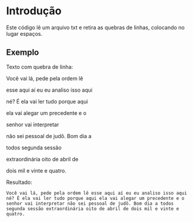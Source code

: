 # Introdução
Este código lê um arquivo txt e retira as quebras de linhas, colocando no lugar espaços.

## Exemplo
Texto com quebra de linha:

Você vai lá, pede pela ordem lê

esse aqui aí eu eu analiso isso aqui

né? É ela vai ler tudo porque aqui

ela vai alegar um precedente e o

senhor vai interpretar

não sei pessoal de judô. Bom dia a

todos segunda sessão

extraordinária oito de abril de

dois mil e vinte e quatro.

Resultado:
```
Você vai lá, pede pela ordem lê esse aqui aí eu eu analiso isso aqui né? É ela vai ler tudo porque aqui ela vai alegar um precedente e o senhor vai interpretar não sei pessoal de judô. Bom dia a todos segunda sessão extraordinária oito de abril de dois mil e vinte e quatro.
```
